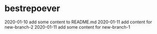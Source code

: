 # bestrepoever
2020-01-10 add some content to README.md
2020-01-11 add content for new-branch-2
2020-01-11 add some content for new-branch-1
